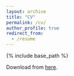 ```yaml
---
layout: archive
title: "CV"
permalink: /cv/
author_profile: true
redirect_from:
  - /resume
---
```


{% include base_path %}

Download from [here](https://github.com/homura23/homura23.github.io/blob/master/files/CV_HAN.pdf).



  

